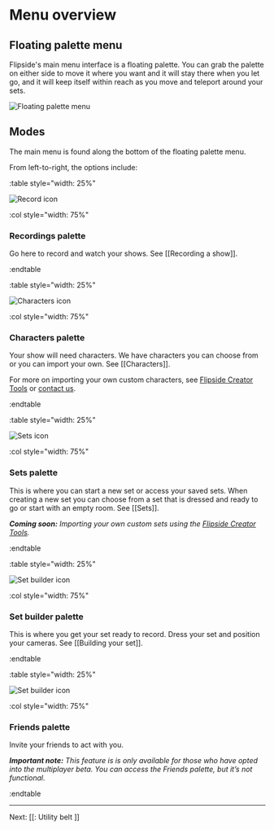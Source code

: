 # Menu overview

## Floating palette menu

Flipside's main menu interface is a floating palette. You can grab the palette on either
side to move it where you want and it will stay there when you let go, and it will keep itself
within reach as you move and teleport around your sets.

![Floating palette menu](/files/docs/screenshots/palette-menu.png)

## Modes

The main menu is found along the bottom of the floating palette menu.

From left-to-right, the options include:

:table style="width: 25%"

![Record icon](/files/docs/graphics/button_w-record.png)

:col style="width: 75%"

### Recordings palette

Go here to record and watch your shows. See [[Recording a show]].

:endtable

:table style="width: 25%"

![Characters icon](/files/docs/graphics/button_w-characters.png)

:col style="width: 75%"

### Characters palette

Your show will need characters. We have characters you can choose from or you can import
your own. See [[Characters]].

For more on importing your own custom characters, see [Flipside Creator Tools](/docs/2020.1/creator-tools) or [contact us](/contact).

:endtable

:table style="width: 25%"

![Sets icon](/files/docs/graphics/button_w-sets.png)

:col style="width: 75%"

### Sets palette

This is where you can start a new set or access your saved sets.  When creating a new set you can choose from a set that is dressed and ready to go or start with an empty room.  See [[Sets]].

_**Coming soon:** Importing your own custom sets using the [Flipside Creator Tools](/docs/2020.1/creator-tools)._

:endtable

:table style="width: 25%"

![Set builder icon](/files/docs/graphics/button_w-build.png)

:col style="width: 75%"

### Set builder palette

This is where you get your set ready to record. Dress your set and position your cameras. See [[Building your set]].

:endtable

:table style="width: 25%"

![Set builder icon](/files/docs/graphics/button_w-friends.png)

:col style="width: 75%"

### Friends palette

Invite your friends to act with you.

_**Important note:** This feature is is only available for those who have opted into the multiplayer beta.  You can access the Friends palette, but it’s not functional._

:endtable

---

Next: [[: Utility belt ]]
